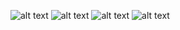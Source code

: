![alt text][sc1]
![alt text][sc2]
![alt text][sc3]
![alt text][sc4]

[sc1]: https://raw.githubusercontent.com/sametweb/ilmihal-native/master/screenshots/1.png "ilmihal oku Screenshot"
[sc2]: https://raw.githubusercontent.com/sametweb/ilmihal-native/master/screenshots/2.png "ilmihal oku Screenshot"
[sc3]: https://raw.githubusercontent.com/sametweb/ilmihal-native/master/screenshots/3.png "ilmihal oku Screenshot"
[sc4]: https://raw.githubusercontent.com/sametweb/ilmihal-native/master/screenshots/4.png "ilmihal oku Screenshot"
